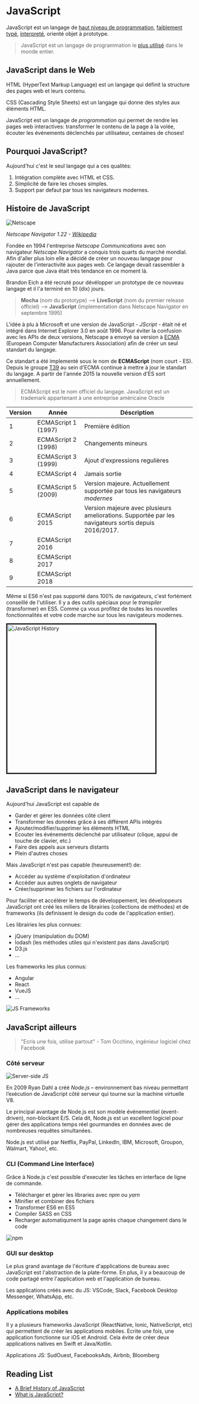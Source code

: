 # JavaScript

JavaScript est un langage de [haut niveau de programmation](https://fr.wikipedia.org/wiki/Langage_de_haut_niveau), [faiblement typé](https://fr.wikipedia.org/wiki/Typage_fort), [interpreté](https://fr.wikipedia.org/wiki/Interpr%C3%A8te_(informatique)), orienté objet à prototype.

> JavaScript est un langage de programmation le [plus utilisé](https://insights.stackoverflow.com/survey/2017#technology) dans le monde entier.

## JavaScript dans le Web

HTML (HyperText Markup Language) est un langage qui définit la structure des pages web et leurs contenu.

CSS (Cascading Style Sheets) est un langage qui donne des styles aux éléments HTML.

JavaScript est un langage de *programmation* qui permet de rendre les pages web interactives: transformer le contenu de la page à la volée, écouter les événements déclenchés par utilisateur, centaines de choses!

## Pourquoi JavaScript?

Aujourd'hui c'est le seul langage qui a ces qualités:
1. Intégration complète avec HTML et CSS.
2. Simplicité de faire les choses simples.
3. Support par defaut par tous les navigateurs modernes.

## Histoire de JavaScript

![Netscape](https://upload.wikimedia.org/wikipedia/en/thumb/c/c9/Navigator_1-22.png/300px-Navigator_1-22.png)

*Netscape Navigator 1.22 - [Wikipedia](https://en.wikipedia.org/wiki/Netscape_Navigator)*


Fondée en 1994 l'entreprise *Netscape Communications* avec son navigateur *Netscape Navigator* a conquis trois quarts du marché mondial. Afin d'aller plus loin elle a décidé de créer un nouveau langage pour rajouter de l'interactivité aux pages web. Ce langage devait rassembler à Java parce que Java était très tendance en ce moment là.

Brandon Eich a été recruté pour dévélopper un prototype de ce nouveau langage et il l'a terminé en 10 (dix) jours.

> **Mocha** (nom du prototype) -->
> **LiveScript** (nom du premier release officiel) -->
> **JavaScript** (implementation dans Netscape Navigator en septembre 1995)

L'idée à plu à Microsoft et une version de JavaScript - *JScript* - était né et intégré dans Internet Explorer 3.0 en août 1996. Pour éviter la confusion avec les APIs de deux versions, Netscape a envoyé sa version à [ECMA](https://fr.wikipedia.org/wiki/Ecma_International) (European Computer Manufacturers Association) afin de créer un seul standart du langage.

Ce standart a été implementé sous le nom de **ECMAScript** (nom court - ES). Depuis le groupe [T39](https://tc39.github.io/ecma262/) au sein d'ECMA continue à mettre à jour le standart du langage. A partir de l'année 2015 la nouvelle version d'ES sort annuellement.

> ECMAScript est le nom officiel du langage. JavaScript est un trademark appartenant à une entreprise américaine Oracle

Version | Année | Déscription
--- | --- | ---
1	| ECMAScript 1 (1997) |	Première édition
2	| ECMAScript 2 (1998) | Changements mineurs
3 | ECMAScript 3 (1999) | Ajout d'expressions regulières
4 | ECMAScript 4 | Jamais sortie
5 | ECMAScript 5 (2009) | Version majeure. Actuellement supportée par tous les navigateurs *modernes*
6 | ECMAScript 2015 | Version majeure avec plusieurs ameliorations. Supportée par les navigateurs sortis depuis 2016/2017.  
7 | ECMAScript 2016 | 
8 | ECMAScript 2017 | 
9 | ECMAScript 2018 | 

Même si ES6 n'est pas supporté dans 100% de navigateurs, c'est fortément conseillé de l'utiliser. Il y a des outils spéciaux pour le *transpiler* (transformer) en ES5. Comme ça vous profitez de toutes les nouvelles fonctionnalités et votre code marche sur tous les navigateurs modernes.

<a href="http://www.youtube.com/watch?feature=player_embedded&v=EUAmiIsp2YU" target="_blank"><img src="http://img.youtube.com/vi/EUAmiIsp2YU/0.jpg" alt="JavaScript History" width="400" height="auto" border="3" /></a>

## JavaScript dans le navigateur

Aujourd'hui JavaScript est capable de
+ Garder et gérer les données côté client
+ Transformer les données grâce à ses différent APIs intégrés
+ Ajouter/modifier/supprimer les éléments HTML
+ Ecouter les événements déclenché par utilisateur (clique, appui de touche de clavier, etc.)
+ Faire des appels aux serveurs distants
+ Plein d'autres choses

Mais JavaScript n'est pas capable (heureusement!) de:
+ Accéder au système d'exploitation d'ordinateur
+ Accéder aux autres onglets de navigateur
+ Créer/supprimer les fichiers sur l'ordinateur

Pour faciliter et accélérer le temps de développement, les développeurs JavaScript ont créé les miliers de librairies (collections de méthodes) et de frameworks (ils definissent le design du code de l'application entier).

Les librairies les plus connues:
+ jQuery (manipulation du DOM)
+ lodash (les méthodes utiles qui n'existent pas dans JavaScript)
+ D3.js
+ ...

Les frameworks les plus connus:
+ Angular
+ React
+ VueJS
+ ...

![JS Frameworks](http://www.commitstrip.com/wp-content/uploads/2015/09/Strip-Prendre-le-train-en-marche-650-final1.jpg)


## JavaScript ailleurs

> "Ecris une fois, utilise partout" -
> Tom Occhino, ingénieur logiciel chez Facebook

### Côté serveur

![Server-side JS](http://www.commitstrip.com/wp-content/uploads/2016/05/Strip-Le-fullstack-JS-2-650-final.jpg)

En 2009 Ryan Dahl a créé *Node.js* – environnement bas niveau permettant l’exécution de JavaScript côté serveur qui tourne sur la machine virtuelle V8.

Le principal avantage de Node.js est son modèle événementiel (event-driven), non-blockant E/S.
Cela dit, Node.js est un excellent logiciel pour gérer des applications temps réel gourmandes en données avec de nombreuses requêtes simultanées.

Node.js est utilisé par Netflix, PayPal, LinkedIn, IBM, Microsoft, Groupon, Walmart, Yahoo!, etc.


### CLI (Command Line Interface)

Grâce à Node.js c'est possible d'executer les tâches en interface de ligne de commande.

+ Télécharger et gérer les libraries avec *npm* ou *yarn*
+ Minifier et combiner des fichiers
+ Transformer ES6 en ES5
+ Compiler SASS en CSS
+ Recharger automatiqument la page après chaque changement dans le code

![npm](https://www.commitstrip.com/wp-content/uploads/2017/12/Strip-Installation-NPM-650-finalv2.jpg)

### GUI sur desktop

Le plus grand avantage de l'écriture d'applications de bureau avec JavaScript est l'abstraction de la plate-forme.
En plus, il y a beaucoup de code partagé entre l'application web et l'application de bureau.

Les applications créés avec du JS: VSCode, Slack, Facebook Desktop Messenger, WhatsApp, etc.

### Applications mobiles

Il y a plusieurs frameworks JavaScript (ReactNative, Ionic, NativeScript, etc) qui permettent de créer les applications mobiles. Ecrite une fois, une application fonctionne sur iOS et Android. Cela évite de créer deux applications natives en Swift et Java/Kotlin.

Applications JS: SudOuest, FacebooksAds, Airbnb, Bloomberg


## Reading List

+ [A Brief History of JavaScript](https://auth0.com/blog/a-brief-history-of-javascript/)
+ [What is JavaScript?](https://developer.mozilla.org/en-US/docs/Learn/JavaScript/First_steps/What_is_JavaScript)